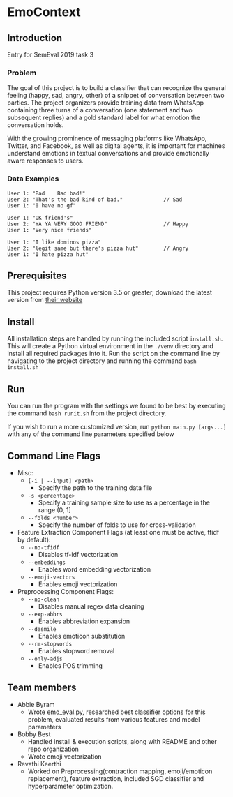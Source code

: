 # EmoContext

## Introduction

Entry for SemEval 2019 task 3

### Problem

The goal of this project is to build a classifier that can recognize the general feeling (happy, sad, angry, other) of a snippet of conversation between two parties. The project organizers provide training data from WhatsApp containing three turns of a conversation (one statement and two subsequent replies) and a gold standard label for what emotion the conversation holds.

With the growing prominence of messaging platforms like WhatsApp, Twitter, and Facebook, as well as digital agents, it is important for machines understand emotions in textual conversations and provide emotionally aware responses to users.

### Data Examples

```
User 1: "Bad	Bad bad!"
User 2: "That's the bad kind of bad."             // Sad
User 1: "I have no gf"
```

```
User 1: "OK friend's"
User 2: "YA YA VERY GOOD FRIEND"                  // Happy
User 1: "Very nice friends"
```

```
User 1: "I like dominos pizza"
User 2: "legit same but there's pizza hut"        // Angry
User 1: "I hate pizza hut"
```

## Prerequisites

This project requires Python version 3.5 or greater, download the latest version from [their website](https://www.python.org/downloads/)

## Install

All installation steps are handled by running the included script `install.sh`.  
This will create a Python virtual environment in the `./venv` directory and install all required packages into it. Run the script on the command line by navigating to the project directory and running the command `bash install.sh`

## Run

You can run the program with the settings we found to be best by executing the command `bash runit.sh` from the project directory.

If you wish to run a more customized version, run `python main.py [args...]` with any of the command line parameters specified below

## Command Line Flags

* Misc:
  * `[-i | --input] <path>`
    * Specify the path to the training data file
  * `-s <percentage>`
    * Specify a training sample size to use as a percentage in the range (0, 1]
  * `--folds <number>`
    * Specify the number of folds to use for cross-validation
* Feature Extraction Component Flags (at least one must be active, tfidf by default):
  * `--no-tfidf`
    * Disables tf-idf vectorization
  * `--embeddings`
    * Enables word embedding vectorization
  * `--emoji-vectors`
    * Enables emoji vectorization
* Preprocessing Component Flags:
  * `--no-clean`
    * Disables manual regex data cleaning
  * `--exp-abbrs`
    * Enables abbreviation expansion
  * `--desmile`
    * Enables emoticon substitution
  * `--rm-stopwords`
    * Enables stopword removal
  * `--only-adjs`
    * Enables POS trimming

## Team members

- Abbie Byram
  - Wrote emo_eval.py, researched best classifier options for this problem, evaluated results from various features and model parameters
- Bobby Best
  - Handled install & execution scripts, along with README and other repo organization
  - Wrote emoji vectorization
- Revathi Keerthi
  - Worked on Preprocessing(contraction mapping, emoji/emoticon replacement), feature extraction, included SGD classifier and hyperparameter optimization.
